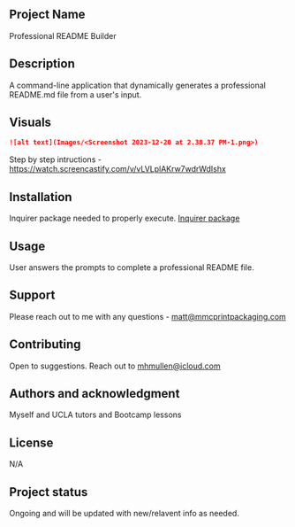 ## Project Name
Professional README Builder

## Description
A command-line application that dynamically generates a professional README.md file from a user's input.

## Visuals
```md
![alt text](Images/<Screenshot 2023-12-20 at 2.38.37 PM-1.png>)
```
Step by step intructions -
https://watch.screencastify.com/v/vLVLplAKrw7wdrWdIshx

## Installation
Inquirer package needed to properly execute.
[Inquirer package](https://www.npmjs.com/package/inquirer/v/8.2.4)

## Usage
User answers the prompts to complete a professional README file.

## Support
Please reach out to me with any questions - matt@mmcprintpackaging.com

## Contributing
Open to suggestions.  Reach out to mhmullen@icloud.com 

## Authors and acknowledgment
Myself and UCLA tutors and Bootcamp lessons

## License
N/A

## Project status
Ongoing and will be updated with new/relavent info as needed.
